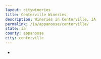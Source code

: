 ```yaml
---
layout: citywineries
title: Centerville Wineries
description: Wineries in Centerville, IA
permalink: /ia/appanoose/centerville/
state: ia
county: appanoose
city: centerville
---
```

-
